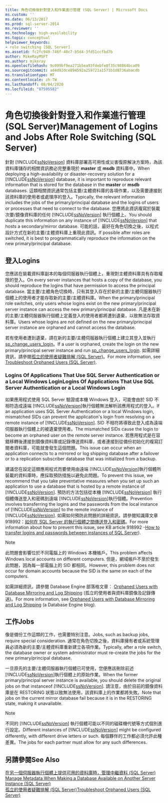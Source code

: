 ```yaml
---
title: 角色切換後針對登入和作業進行管理 (SQL Server) | Microsoft Docs
ms.custom: ''
ms.date: 06/13/2017
ms.prod: sql-server-2014
ms.reviewer: ''
ms.technology: high-availability
ms.topic: conceptual
helpviewer_keywords:
- role switching [SQL Server]
ms.assetid: fc2fc949-746f-40c7-b5d4-3fd51ccfbd7b
author: MikeRayMSFT
ms.author: mikeray
ms.openlocfilehash: 9c099bf9ea271b5ea93fdebfe8f35c98864bca09
ms.sourcegitcommit: ad4d92dce894592a259721a1571b1d8736abacdb
ms.translationtype: MT
ms.contentlocale: zh-TW
ms.lasthandoff: 08/04/2020
ms.locfileid: "87595582"
---
```

# <a name="management-of-logins-and-jobs-after-role-switching-sql-server"></a><span data-ttu-id="e4591-102">角色切換後針對登入和作業進行管理 (SQL Server)</span><span class="sxs-lookup"><span data-stu-id="e4591-102">Management of Logins and Jobs After Role Switching (SQL Server)</span></span>
  <span data-ttu-id="e4591-103"> 針對 [!INCLUDE[ssNoVersion](../../includes/ssnoversion-md.md)] 資料庫部署高可用性或災害復原解決方案時，為該資料庫儲存的相關資訊務必完整重現於 **master** 或 **msdb** 資料庫中。</span><span class="sxs-lookup"><span data-stu-id="e4591-103">When deploying a high-availability or disaster-recovery solution for a [!INCLUDE[ssNoVersion](../../includes/ssnoversion-md.md)] database, it is important to reproduce relevant information that is stored for the database in the **master** or **msdb** databases.</span></span> <span data-ttu-id="e4591-104">這類相關資訊通常包括主要/主體資料庫的各項作業，以及需要連接到該資料庫的使用者或處理序的登入。</span><span class="sxs-lookup"><span data-stu-id="e4591-104">Typically, the relevant information includes the jobs of the primary/principal database and the logins of users or processes that need to connect to the database.</span></span> <span data-ttu-id="e4591-105">您應將此資訊複寫於裝載次要/鏡像資料庫的任何 [!INCLUDE[ssNoVersion](../../includes/ssnoversion-md.md)] 執行個體上。</span><span class="sxs-lookup"><span data-stu-id="e4591-105">You should duplicate this information on any instance of [!INCLUDE[ssNoVersion](../../includes/ssnoversion-md.md)] that hosts a secondary/mirror database.</span></span> <span data-ttu-id="e4591-106">可能的話，最好在角色切換之後，以程式設計方式在新的主要/主體資料庫上重現此資訊。</span><span class="sxs-lookup"><span data-stu-id="e4591-106">If possible after roles are switched, it is best to programmatically reproduce the information on the new primary/principal database.</span></span>  
  
## <a name="logins"></a><span data-ttu-id="e4591-107">登入</span><span class="sxs-lookup"><span data-stu-id="e4591-107">Logins</span></span>  
 <span data-ttu-id="e4591-108">您應該在裝載資料庫副本的每個伺服器執行個體上，重現對主體資料庫具有存取權限的登入。</span><span class="sxs-lookup"><span data-stu-id="e4591-108">On every server instances that hosts a copy of the database, you should reproduce the logins that have permission to access the principal database.</span></span> <span data-ttu-id="e4591-109">當主要/主體角色切換時，只有其登入存在於新的主要/主體伺服器執行個體上的使用者才能存取新的主要/主體資料庫。</span><span class="sxs-lookup"><span data-stu-id="e4591-109">When the primary/principal role switches, only users whose logins exist on the new primary/principal server instance can access the new primary/principal database.</span></span> <span data-ttu-id="e4591-110">凡是未在新的主要/主體伺服器執行個體上定義登入的使用者都將遭到遺棄，以致無法存取資料庫。</span><span class="sxs-lookup"><span data-stu-id="e4591-110">Users whose logins are not defined on the new primary/principal server instance are orphaned and cannot access the database.</span></span>  
  
 <span data-ttu-id="e4591-111">若有使用者遭到遺棄，請在新的主要/主體伺服器執行個體上建立其登入並執行 [sp_change_users_login](/sql/relational-databases/system-stored-procedures/sp-change-users-login-transact-sql)。</span><span class="sxs-lookup"><span data-stu-id="e4591-111">If a user is orphaned, create the login on the new primary/principal server instance and run [sp_change_users_login](/sql/relational-databases/system-stored-procedures/sp-change-users-login-transact-sql).</span></span> <span data-ttu-id="e4591-112">如需詳細資訊，請參閱[孤立的使用者疑難排解 &#40;SQL Server&#41;](troubleshoot-orphaned-users-sql-server.md)。</span><span class="sxs-lookup"><span data-stu-id="e4591-112">For more information, see [Troubleshoot Orphaned Users &#40;SQL Server&#41;](troubleshoot-orphaned-users-sql-server.md).</span></span>  
  
###  <a name="logins-of-applications-that-use-sql-server-authentication-or-a-local-windows-login"></a><a name="SSauthentication"></a> <span data-ttu-id="e4591-113">Logins Of Applications That Use SQL Server Authentication or a Local Windows Login</span><span class="sxs-lookup"><span data-stu-id="e4591-113">Logins Of Applications That Use SQL Server Authentication or a Local Windows Login</span></span>  
 <span data-ttu-id="e4591-114">如果應用程式使用 SQL Server 驗證或本機 Windows 登入，可能會由於 SID 不相符造成遠端 [!INCLUDE[ssNoVersion](../../includes/ssnoversion-md.md)]執行個體無法解析該應用程式的登入。</span><span class="sxs-lookup"><span data-stu-id="e4591-114">If an application uses SQL Server Authentication or a local Windows login, mismatched SIDs can prevent the application's login from resolving on a remote instance of [!INCLUDE[ssNoVersion](../../includes/ssnoversion-md.md)].</span></span> <span data-ttu-id="e4591-115">SID 不相符將導致此登入成為遠端伺服器執行個體上的被遺棄使用者。</span><span class="sxs-lookup"><span data-stu-id="e4591-115">The mismatched SIDs cause the login to become an orphaned user on the remote server instance.</span></span> <span data-ttu-id="e4591-116">若應用程式是在容錯移轉後連接到鏡像資料庫或記錄傳送資料庫，或者連接到從備份初始化的複寫訂閱者資料庫，可能就會發生這個問題。</span><span class="sxs-lookup"><span data-stu-id="e4591-116">This issue can occur when an application connects to a mirrored or log shipping database after a failover or to a replication subscriber database that was initialized from a backup.</span></span>  
  
 <span data-ttu-id="e4591-117">建議您在設定這類應用程式而要使用由遠端 [!INCLUDE[ssNoVersion](../../includes/ssnoversion-md.md)]執行個體所裝載的資料庫時，應採取預防措施以避免此問題。</span><span class="sxs-lookup"><span data-stu-id="e4591-117">To prevent this issue, we recommend that you take preventative measures when you set up such an application to use a database that is hosted by a remote instance of [!INCLUDE[ssNoVersion](../../includes/ssnoversion-md.md)].</span></span> <span data-ttu-id="e4591-118">預防的方法包括從本機 [!INCLUDE[ssNoVersion](../../includes/ssnoversion-md.md)] 執行個體傳送登入和密碼到遠端 [!INCLUDE[ssNoVersion](../../includes/ssnoversion-md.md)]執行個體。</span><span class="sxs-lookup"><span data-stu-id="e4591-118">Prevention involves transferring the logins and the passwords from the local instance of [!INCLUDE[ssNoVersion](../../includes/ssnoversion-md.md)] to the remote instance of [!INCLUDE[ssNoVersion](../../includes/ssnoversion-md.md)].</span></span> <span data-ttu-id="e4591-119">如需如何預防此問題的詳細資訊，請參閱知識庫文章 918992：[如何在 SQL Server 的執行個體之間傳送登入和密碼](https://support.microsoft.com/kb/918992/)。</span><span class="sxs-lookup"><span data-stu-id="e4591-119">For more information about how to prevent this issue, see KB article 918992 -[How to transfer logins and passwords between instances of SQL Server](https://support.microsoft.com/kb/918992/)).</span></span>  
  
> [!NOTE]  
>  <span data-ttu-id="e4591-120">此問題會影響位於不同電腦上的 Windows 本機帳戶。</span><span class="sxs-lookup"><span data-stu-id="e4591-120">This problem affects Windows local accounts on different computers.</span></span> <span data-ttu-id="e4591-121">但是，網域帳戶不至於發生此問題，因為每一部電腦上的 SID 都相同。</span><span class="sxs-lookup"><span data-stu-id="e4591-121">However, this problem does not occur for domain accounts because the SID is the same on each of the computers.</span></span>  
  
 <span data-ttu-id="e4591-122">如需詳細資訊，請參閱 Database Engine 部落格文章： [Orphaned Users with Database Mirroring and Log Shipping](https://blogs.msdn.com/b/sqlserverfaq/archive/2009/04/13/orphaned-users-with-database-mirroring-and-log-shipping.aspx) (孤立的使用者與資料庫鏡像及記錄傳送)。</span><span class="sxs-lookup"><span data-stu-id="e4591-122">For more information, see [Orphaned Users with Database Mirroring and Log Shipping](https://blogs.msdn.com/b/sqlserverfaq/archive/2009/04/13/orphaned-users-with-database-mirroring-and-log-shipping.aspx) (a Database Engine blog).</span></span>  
  
## <a name="jobs"></a><span data-ttu-id="e4591-123">工作</span><span class="sxs-lookup"><span data-stu-id="e4591-123">Jobs</span></span>  
 <span data-ttu-id="e4591-124">像是備份工作這類的工作，也需要特別注意。</span><span class="sxs-lookup"><span data-stu-id="e4591-124">Jobs, such as backup jobs, require special consideration.</span></span> <span data-ttu-id="e4591-125">通常在角色切換之後，資料庫擁有者或系統管理員必須為新的主要/主體資料庫重新建立各項作業。</span><span class="sxs-lookup"><span data-stu-id="e4591-125">Typically, after a role switch, the database owner or system administrator must re-create the jobs for the new primary/principal database.</span></span>  
  
 <span data-ttu-id="e4591-126">一旦原先的主要/主體伺服器執行個體已可使用，您便應該刪除前述 [!INCLUDE[ssNoVersion](../../includes/ssnoversion-md.md)]執行個體上的原始作業。</span><span class="sxs-lookup"><span data-stu-id="e4591-126">When the former primary/principal server instance is available, you should delete the original jobs on that instanceof [!INCLUDE[ssNoVersion](../../includes/ssnoversion-md.md)].</span></span> <span data-ttu-id="e4591-127">請注意，由於目前的鏡像資料庫是在 RESTORING 狀態以致無法使用，該資料庫上的作業都將失敗。</span><span class="sxs-lookup"><span data-stu-id="e4591-127">Note that jobs on the current mirror database fail because it is in the RESTORING state, making it unavailable.</span></span>  
  
> [!NOTE]  
>  <span data-ttu-id="e4591-128">不同的 [!INCLUDE[ssNoVersion](../../includes/ssnoversion-md.md)] 執行個體可能以不同的磁碟機代號等方式個別進行設定。</span><span class="sxs-lookup"><span data-stu-id="e4591-128">Different instances of [!INCLUDE[ssNoVersion](../../includes/ssnoversion-md.md)] might be configured differently, with different drive letters or such.</span></span> <span data-ttu-id="e4591-129">每個夥伴的工作都必須允許此種差異。</span><span class="sxs-lookup"><span data-stu-id="e4591-129">The jobs for each partner must allow for any such differences.</span></span>  
  
## <a name="see-also"></a><span data-ttu-id="e4591-130">另請參閱</span><span class="sxs-lookup"><span data-stu-id="e4591-130">See Also</span></span>  
 <span data-ttu-id="e4591-131">[在另一個伺服器執行個體上提供可用的資料庫時，管理中繼資料 &#40;SQL Server&#41;](../../relational-databases/databases/manage-metadata-when-making-a-database-available-on-another-server.md) </span><span class="sxs-lookup"><span data-stu-id="e4591-131">[Manage Metadata When Making a Database Available on Another Server Instance &#40;SQL Server&#41;](../../relational-databases/databases/manage-metadata-when-making-a-database-available-on-another-server.md) </span></span>  
 [<span data-ttu-id="e4591-132">孤立的使用者疑難排解 &#40;SQL Server&#41;</span><span class="sxs-lookup"><span data-stu-id="e4591-132">Troubleshoot Orphaned Users &#40;SQL Server&#41;</span></span>](troubleshoot-orphaned-users-sql-server.md)  
  
  
